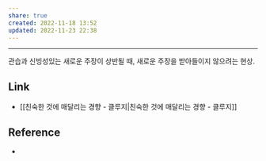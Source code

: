 ```yaml
---
share: true
created: 2022-11-18 13:52
updated: 2022-11-23 22:38
---
```


---

관습과 신빙성있는 새로운 주장이 상반될 때,
새로운 주장을 받아들이지 않으려는 현상.


## Link
- [[친숙한 것에 매달리는 경향 - 클루지|친숙한 것에 매달리는 경향 - 클루지]]


## Reference
- 